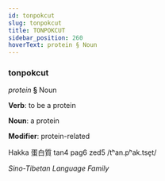 ```yaml
---
id: tonpokcut
slug: tonpokcut
title: TONPOKCUT
sidebar_position: 260
hoverText: protein § Noun
---
```


### tonpokcut

*protein* **§** Noun

**Verb**: to be a protein

**Noun**: a protein

**Modifier**: protein-related

Hakka 蛋白質 tan4 pag6 zed5 /tʰan.pʰak.tse̞t/

*Sino-Tibetan Language Family*